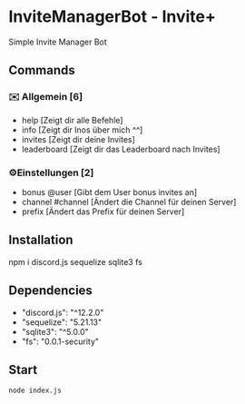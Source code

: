 
# InviteManagerBot - Invite+
Simple Invite Manager Bot

## Commands
### :envelope:  Allgemein [6]
* help [Zeigt dir alle Befehle]
* info [Zeigt dir Inos über mich ^^]
* invites [Zeigt dir deine Invites]
* leaderboard [Zeigt dir das Leaderboard nach Invites]

### :gear:Einstellungen [2]
* bonus @user <number> [Gibt dem User bonus invites an]
* channel #channel [Ändert die Channel für deinen Server]
* prefix [Ändert das Prefix für deinen Server]

## Installation
npm i discord.js sequelize sqlite3 fs

## Dependencies
* "discord.js": "^12.2.0"
* "sequelize": "5.21.13"    
* "sqlite3": "^5.0.0"
* "fs": "0.0.1-security"

## Start
```node index.js```
